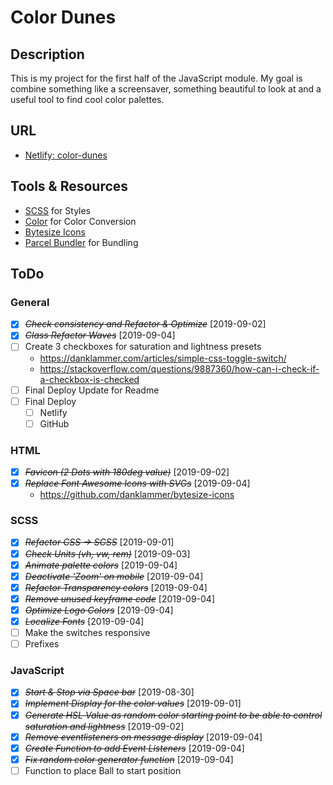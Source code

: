 # Color Dunes

## Description

This is my project for the first half of the JavaScript module.
My goal is combine something like a screensaver, something beautiful to look at and a useful tool to find cool color palettes.

## URL

-   [Netlify: color-dunes](https://color-dunes.netlify.com/)

## Tools & Resources

-   [SCSS](https://sass-lang.com/) for Styles
-   [Color](https://www.npmjs.com/package/color) for Color Conversion
-   [Bytesize Icons](https://github.com/danklammer/bytesize-icons)
-   [Parcel Bundler](https://parceljs.org) for Bundling

## ToDo

### General

-   [x] ~~_Check consistency and Refactor & Optimize_~~ [2019-09-02]
-   [x] ~~_Class Refactor Waves_~~ [2019-09-04]
-   [ ] Create 3 checkboxes for saturation and lightness presets
    -   https://danklammer.com/articles/simple-css-toggle-switch/
    -   https://stackoverflow.com/questions/9887360/how-can-i-check-if-a-checkbox-is-checked
-   [ ] Final Deploy Update for Readme
-   [ ] Final Deploy
    -   [ ] Netlify
    -   [ ] GitHub

### HTML

-   [x] ~~_Favicon (2 Dots with 180deg value)_~~ [2019-09-02]
-   [x] ~~_Replace Font Awesome Icons with SVGs_~~ [2019-09-04]
    -   https://github.com/danklammer/bytesize-icons

### SCSS

-   [x] ~~_Refactor CSS -> SCSS_~~ [2019-09-01]
-   [x] ~~_Check Units (vh, vw, rem)_~~ [2019-09-03]
-   [x] ~~_Animate palette colors_~~ [2019-09-04]
-   [x] ~~_Deactivate 'Zoom' on mobile_~~ [2019-09-04]
-   [x] ~~_Refactor Transparency colors_~~ [2019-09-04]
-   [x] ~~_Remove unused keyframe code_~~ [2019-09-04]
-   [x] ~~_Optimize Logo Colors_~~ [2019-09-04]
-   [x] ~~_Localize Fonts_~~ [2019-09-04]
-   [ ] Make the switches responsive
-   [ ] Prefixes

### JavaScript

-   [x] ~~_Start & Stop via Space bar_~~ [2019-08-30]
-   [x] ~~_Implement Display for the color values_~~ [2019-09-01]
-   [x] ~~_Generate HSL Value as random color starting point to be able to control saturation and lightness_~~ [2019-09-02]
-   [x] ~~_Remove eventlisteners on message display_~~ [2019-09-04]
-   [x] ~~_Create Function to add Event Listeners_~~ [2019-09-04]
-   [x] ~~_Fix random color generator function_~~ [2019-09-04]
-   [ ] Function to place Ball to start position
